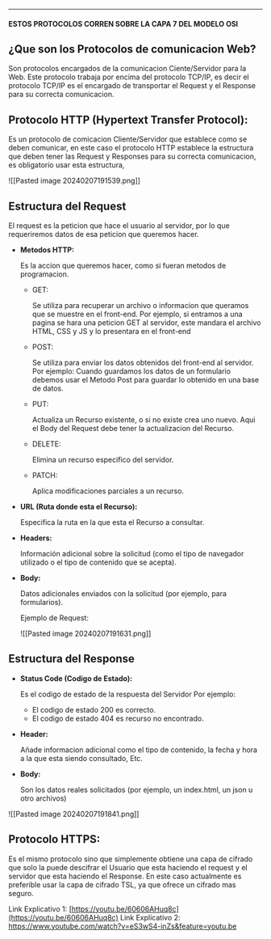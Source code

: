 
----
#### ESTOS PROTOCOLOS CORREN SOBRE LA CAPA 7 DEL MODELO OSI

## ¿Que son los Protocolos de comunicacion Web?

Son protocolos encargados de la comunicacion Ciente/Servidor para la Web. Este protocolo trabaja por encima del protocolo TCP/IP, es decir el protocolo TCP/IP es el encargado de transportar el Request y el Response para su correcta comunicacion.

## Protocolo HTTP (Hypertext Transfer Protocol):

Es un protocolo de comicacion Cliente/Servidor que establece como se deben comunicar, en este caso el protocolo HTTP establece la estructura que deben tener las Request y Responses para su correcta comunicacion, es obligatorio usar esta estructura,

![[Pasted image 20240207191539.png]]


## Estructura del Request

El request es la peticion que hace el usuario al servidor, por lo que requeriremos datos de esa peticion que queremos hacer.

- **Metodos HTTP:**
    
    Es la accion que queremos hacer, como si fueran metodos de programacion.
    
    - GET:
        
        Se utiliza para recuperar un archivo o informacion que queramos que se muestre en el front-end. Por ejemplo, si entramos a una pagina se hara una peticion GET al servidor, este mandara el archivo HTML, CSS y JS y lo presentara en el front-end 
        
    - POST:
        
        Se utiliza para enviar los datos obtenidos del front-end al servidor. Por ejemplo: Cuando guardamos los datos de un formulario debemos usar el Metodo Post para guardar lo obtenido en una base de datos.
        
    - PUT:
        
        Actualiza un Recurso existente, o si no existe crea uno nuevo. Aqui el Body del Request debe tener la actualizacion del Recurso.
        
    - DELETE:
        
        Elimina un recurso especifico del servidor.
        
    - PATCH:
        
	    Aplica modificaciones parciales a un recurso.
	 
- **URL (Ruta donde esta el Recurso):**
    
    Especifica la ruta en la que esta el Recurso a consultar.
    
- **Headers:**
    
    Información adicional sobre la solicitud (como el tipo de navegador utilizado o el tipo de contenido que se acepta).
    
- **Body:**
    
    Datos adicionales enviados con la solicitud (por ejemplo, para formularios).
    
    Ejemplo de Request:
    
	 ![[Pasted image 20240207191631.png]]



## Estructura del Response

- **Status Code (Codigo de Estado):**
    
    Es el codigo de estado de la respuesta del Servidor Por ejemplo:
    
    - El codigo de estado 200 es correcto.
    - El codigo de estado 404 es recurso no encontrado.
    
- **Header:**
    
    Añade informacion adicional como el tipo de contenido, la fecha y hora a la que esta siendo consultado, Etc.
    
- **Body:**
    
    Son los datos reales solicitados (por ejemplo, un index.html, un json u otro archivos)
    

![[Pasted image 20240207191841.png]]

## Protocolo HTTPS:

Es el mismo protocolo sino que simplemente obtiene una capa de cifrado que solo la puede descifrar el Usuario que esta haciendo el request y el servidor que esta haciendo el Response. En este caso actualmente es preferible usar la capa de cifrado TSL, ya que ofrece un cifrado mas seguro.

Link Explicativo 1: [https://youtu.be/60606AHuq8c](https://youtu.be/60606AHuq8c)
Link Explicativo 2: https://www.youtube.com/watch?v=eS3wS4-inZs&feature=youtu.be


